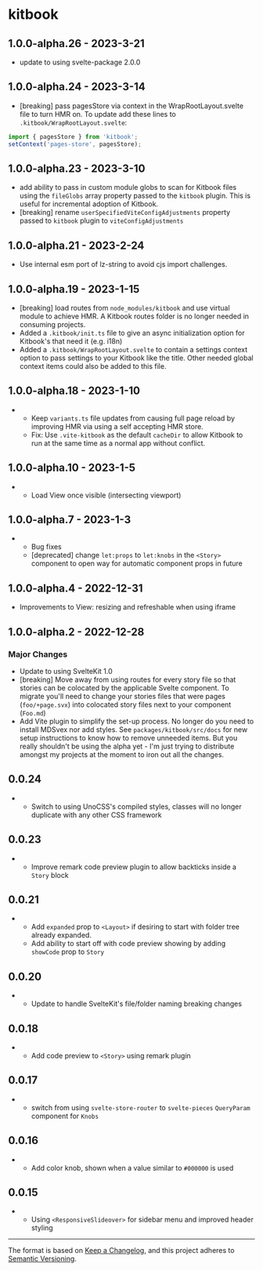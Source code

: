 # kitbook

## 1.0.0-alpha.26 - 2023-3-21

- update to using svelte-package 2.0.0

## 1.0.0-alpha.24 - 2023-3-14

- [breaking] pass pagesStore via context in the WrapRootLayout.svelte file to turn HMR on. To update add these lines to `.kitbook/WrapRootLayout.svelte`:
```ts
import { pagesStore } from 'kitbook';
setContext('pages-store', pagesStore);
```

## 1.0.0-alpha.23 - 2023-3-10

- add ability to pass in custom module globs to scan for Kitbook files using the `fileGlobs` array property passed to the `kitbook` plugin. This is useful for incremental adoption of Kitbook.
- [breaking] rename `userSpecifiedViteConfigAdjustments` property passed to `kitbook` plugin to `viteConfigAdjustments`

## 1.0.0-alpha.21 - 2023-2-24

- Use internal esm port of lz-string to avoid cjs import challenges.

## 1.0.0-alpha.19 - 2023-1-15

- [breaking] load routes from `node_modules/kitbook` and use virtual module to achieve HMR. A Kitbook routes folder is no longer needed in consuming projects.
- Added a `.kitbook/init.ts` file to give an async initialization option for Kitbook's that need it (e.g. i18n)
- Added a `.kitbook/WrapRootLayout.svelte` to contain a settings context option to pass settings to your Kitbook like the title. Other needed global context items could also be added to this file.

## 1.0.0-alpha.18 - 2023-1-10

- - Keep `variants.ts` file updates from causing full page reload by improving HMR via using a self accepting HMR store.
  - Fix: Use `.vite-kitbook` as the default `cacheDir` to allow Kitbook to run at the same time as a normal app without conflict.

## 1.0.0-alpha.10 - 2023-1-5

- - Load View once visible (intersecting viewport)

## 1.0.0-alpha.7 - 2023-1-3

- - Bug fixes
  - [deprecated] change `let:props` to `let:knobs` in the `<Story>` component to open way for automatic component props in future

## 1.0.0-alpha.4 - 2022-12-31

- Improvements to View: resizing and refreshable when using iframe

## 1.0.0-alpha.2 - 2022-12-28

### Major Changes

- Update to using SvelteKit 1.0
- [breaking] Move away from using routes for every story file so that stories can be colocated by the applicable Svelte component. To migrate you'll need to change your stories files that were pages (`foo/+page.svx`) into colocated story files next to your component (`Foo.md`)
- Add Vite plugin to simplify the set-up process. No longer do you need to install MDSvex nor add styles. See `packages/kitbook/src/docs` for new setup instructions to know how to remove unneeded items. But you really shouldn't be using the alpha yet - I'm just trying to distribute amongst my projects at the moment to iron out all the changes.

## 0.0.24

- - Switch to using UnoCSS's compiled styles, classes will no longer duplicate with any other CSS framework

## 0.0.23

- - Improve remark code preview plugin to allow backticks inside a `Story` block
 
## 0.0.21

- - Add `expanded` prop to `<Layout>` if desiring to start with folder tree already expanded.
  - Add ability to start off with code preview showing by adding `showCode` prop to `Story` 

## 0.0.20

- - Update to handle SvelteKit's file/folder naming breaking changes

## 0.0.18

- - Add code preview to `<Story>` using remark plugin

## 0.0.17

- - switch from using `svelte-store-router` to `svelte-pieces` `QueryParam` component for `Knobs`

## 0.0.16

- - Add color knob, shown when a value similar to `#000000` is used

## 0.0.15

- - Using `<ResponsiveSlideover>` for sidebar menu and improved header styling


---

The format is based on [Keep a Changelog](https://keepachangelog.com/en/1.0.0/),
and this project adheres to [Semantic Versioning](https://semver.org/spec/v2.0.0.html).

